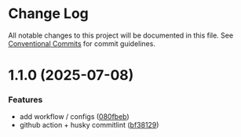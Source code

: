 # Change Log

All notable changes to this project will be documented in this file.
See [Conventional Commits](https://conventionalcommits.org) for commit guidelines.

# 1.1.0 (2025-07-08)


### Features

* add workflow / configs ([080fbeb](https://github.com/Rib0/configs/commit/080fbeb066335a60cde03ab4ba685a59684c8cbd))
* github action + husky commitlint ([bf38129](https://github.com/Rib0/configs/commit/bf38129be436513612833d769d91f398f7e3e1a0))
